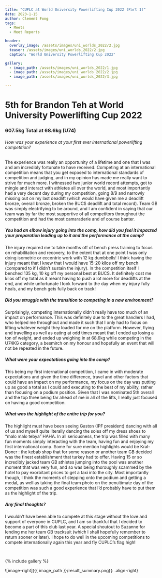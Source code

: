 ```yaml
---
title: "CUPLC at World University Powerlifting Cup 2022 (Part 1)"
date: 2023-1-15
author: Clement Fong
tags:
  - Meets
  - Meet Reports

header:
  overlay_image: /assets/images/uni_worlds_2022/2.jpg
  teaser: /assets/images/uni_worlds_2022/2.jpg
  caption: "World University Powerlifting Cup 2022"

gallery:
  - image_path: /assets/images/uni_worlds_2022/1.jpg
  - image_path: /assets/images/uni_worlds_2022/2.jpg
  - image_path: /assets/images/uni_worlds_2022/3.jpg

---
```


# 5th for Brandon Teh at World University Powerlifting Cup 2022

### 607.5kg Total at 68.6kg (U74)

###### How was your experience at your first ever international powerlifting competition?
The experience was really an opportunity of a lifetime and one that I was and am incredibly fortunate to have received. Competing at an international competition means that you get exposed to international standards of competition and judging, and in my opinion has made me really want to strive for much more. I witnessed two junior world record attempts, got to mingle and interact with athletes all over the world, and most importantly had a very decent day during my competition, going 8/9 and narrowly missing out on my last deadlift (which would have given me a deadlift bronze, overall bronze, broken the BUCS deadlift and total record). Team GB was simply electrifying to be around, and I am confident in saying that our team was by far the most supportive of all competitors throughout the competition and had the most camaraderie and of course banter.

##### You had an elbow injury going into the comp, how did you feel it impacted your preparation leading up to it and the performance at the comp?
The injury required me to take months off of bench press training to focus on rehabilitation and recovery, to the extent that at one point I was only doing isometric or eccentric work with 12 kg dumbbells! I think having the injury meant that I knew that I would have 15-20 kilos off my bench (compared to if I didn’t sustain the injury). In the competition itself I benched 135 kg, 10 kg off my personal best at BUCS. It definitely cost me kilos off my total as it meant having to push a lot more for deadlifts at the end, and while unfortunate I look forward to the day when my injury fully heals, and my bench gets fully back on track!

##### Did you struggle with the transition to competing in a new environment?
Surprisingly, competing internationally didn’t really have too much of an impact on performance. This was definitely due to the great handlers I had, who helped me throughout and made it such that I only had to focus on lifting whatever weight they loaded for me on the platform. However, flying and travelling as well as eating at odd times meant that I ended up losing a ton of weight, and ended up weighing in at 68.6kg while competing in the U74KG category, a besmirch on my honour and hopefully an event that will not be repeated in the future.

##### What were your expectations going into the comp?
This being my first international competition, I came in with moderate expectations and given the time difference, travel and other factors that could have an impact on my performance, my focus on the day was putting up as good a total as I could and executing to the best of my ability, rather than focusing on a podium position. Given that I was nominated 5th overall and the top three being far ahead of me in all of the lifts, I really just focused on having a good competition. 

##### What was the highlight of the entire trip for you?
The highlight must have been seeing Gaston (IPF president) dancing with all of us and myself quite literally dancing the soles off my dress shoes to “malo malo tebya” HAHA. In all seriousness, the trip was filled with many fun moments simply interacting with the team, having fun and enjoying my first international comp. Some for sure mention highlights would be Kral-Doner : the kebab shop that for some reason or another team GB decided was the finest establishment that turkey had to offer. Having 15 or so incredibly jacked team GB athletes jumping into the pool was another moment that was very fun, and so was being thoroughly scammed by the hotel to pay exorbitant prices to get a taxi into the city. Most importantly though, I think the moments of stepping onto the podium and getting a medal, as well as taking the final team photo on the penultimate day of the competition was such a good experience that I’d probably have to put them as the highlight of the trip.

##### Any final thoughts?
I wouldn’t have been able to compete at this stage without the love and support of everyone in CUPLC, and I am so thankful that I decided to become a part of this club last year. A special shoutout to Suzanne for lending me her team GB tracksuit (which I shall hopefully remember to return sooner or later). I hope to do well in the upcoming competitions to compete internationally again this year and fly CUPLC’s flag high!


&nbsp;


 


{% include gallery %}

![image-right]({{ image_path }}/result_summary.png){: .align-right}


